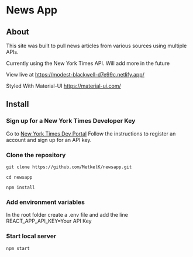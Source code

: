 ﻿# News App

## About

This site was built to pull news articles from various sources using multiple APIs.

Currently using the New York Times API. Will add more in the future

View live at
https://modest-blackwell-d7e99c.netlify.app/

Styled With Material-UI
https://material-ui.com/

## Install

### Sign up for a New York Times Developer Key

Go to [New York Times Dev Portal](https://developer.nytimes.com/get-started)
Follow the instructions to register an account and sign up for an API key.

### Clone the repository

```
git clone https://github.com/MetkelK/newsapp.git

cd newsapp

npm install
```

### Add environment variables

In the root folder create a .env file and add the line REACT_APP_API_KEY=Your API Key

### Start local server

```
npm start
```
